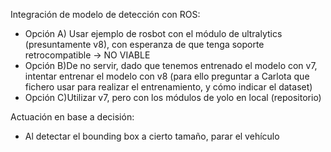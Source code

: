 Integración de modelo de detección con ROS:
+ Opción A) Usar ejemplo de rosbot con el módulo de ultralytics (presuntamente v8), con esperanza de que tenga soporte retrocompatible -> NO VIABLE
+ Opción B)De no servir, dado que tenemos entrenado el modelo con v7, intentar entrenar el modelo con v8 (para ello preguntar a Carlota que fichero usar para realizar el entrenamiento, y cómo indicar el dataset)
+ Opción C)Utilizar v7, pero con los módulos de yolo en local (repositorio)

Actuación en base a decisión:
+  Al detectar el bounding box a cierto tamaño, parar el vehículo
